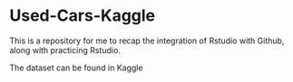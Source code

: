# Used-Cars-Kaggle

This is a repository for me to recap the integration of Rstudio with Github, along with practicing Rstudio. 

The dataset can be found in Kaggle
